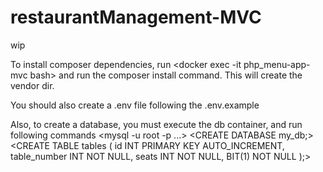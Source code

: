 # restaurantManagement-MVC
wip

To install composer dependencies, run
<docker exec -it php_menu-app-mvc bash> and run the composer install command. This will create the vendor dir.

You should also create a .env file following the .env.example

Also, to create a database, you must execute the db container, and run following commands
<mysql -u root -p ...>
<CREATE DATABASE my_db;>
<CREATE TABLE tables (
    id INT PRIMARY KEY AUTO_INCREMENT,
    table_number INT NOT NULL,
    seats INT NOT NULL,
    BIT(1) NOT NULL
  );>